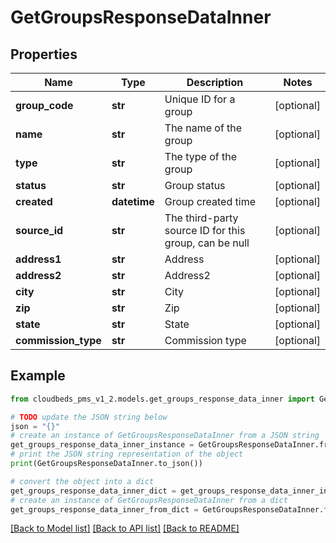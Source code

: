 # GetGroupsResponseDataInner


## Properties

Name | Type | Description | Notes
------------ | ------------- | ------------- | -------------
**group_code** | **str** | Unique ID for a group | [optional] 
**name** | **str** | The name of the group | [optional] 
**type** | **str** | The type of the group | [optional] 
**status** | **str** | Group status | [optional] 
**created** | **datetime** | Group created time | [optional] 
**source_id** | **str** | The third-party source ID for this group, can be null | [optional] 
**address1** | **str** | Address | [optional] 
**address2** | **str** | Address2 | [optional] 
**city** | **str** | City | [optional] 
**zip** | **str** | Zip | [optional] 
**state** | **str** | State | [optional] 
**commission_type** | **str** | Commission type | [optional] 

## Example

```python
from cloudbeds_pms_v1_2.models.get_groups_response_data_inner import GetGroupsResponseDataInner

# TODO update the JSON string below
json = "{}"
# create an instance of GetGroupsResponseDataInner from a JSON string
get_groups_response_data_inner_instance = GetGroupsResponseDataInner.from_json(json)
# print the JSON string representation of the object
print(GetGroupsResponseDataInner.to_json())

# convert the object into a dict
get_groups_response_data_inner_dict = get_groups_response_data_inner_instance.to_dict()
# create an instance of GetGroupsResponseDataInner from a dict
get_groups_response_data_inner_from_dict = GetGroupsResponseDataInner.from_dict(get_groups_response_data_inner_dict)
```
[[Back to Model list]](../README.md#documentation-for-models) [[Back to API list]](../README.md#documentation-for-api-endpoints) [[Back to README]](../README.md)


